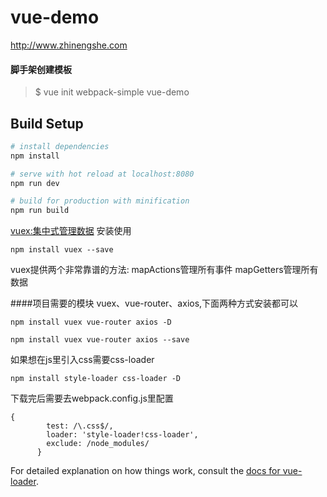 # vue-demo

http://www.zhinengshe.com

#### 脚手架创建模板
>$ vue init webpack-simple vue-demo


## Build Setup

``` bash
# install dependencies
npm install

# serve with hot reload at localhost:8080
npm run dev

# build for production with minification
npm run build
```

[vuex:集中式管理数据](http://vuex.vuejs.org/)
安装使用

```
npm install vuex --save

```
vuex提供两个非常靠谱的方法: mapActions管理所有事件  mapGetters管理所有数据

####项目需要的模块
vuex、vue-router、axios,下面两种方式安装都可以

```
npm install vuex vue-router axios -D
```
```
npm install vuex vue-router axios --save
```
如果想在js里引入css需要css-loader

```
npm install style-loader css-loader -D
```
下载完后需要去webpack.config.js里配置

```
{
        test: /\.css$/,
        loader: 'style-loader!css-loader',
        exclude: /node_modules/
      }
```




For detailed explanation on how things work, consult the [docs for vue-loader](http://vuejs.github.io/vue-loader).
